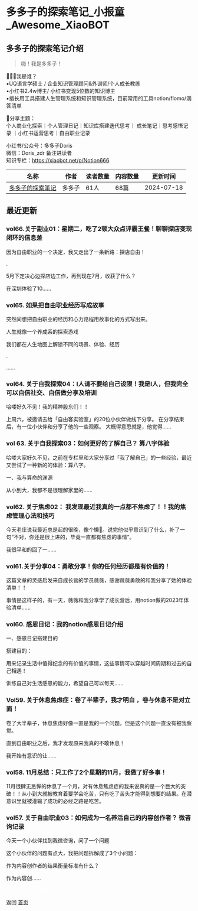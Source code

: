 # 多多子的探索笔记_小报童_Awesome_XiaoBOT

## 多多子的探索笔记介绍
> 嗨！我是多多子！    
    
🤹🏻‍♀️我是谁？    
▪︎UQ语言学硕士 / 企业知识管理顾问&amp;外训师/个人成长教练    
▪︎小红书2.4w博主/ 小红书变现5位数的知识博主    
▪︎擅长用工具搭建人生管理系统和知识管理系统，目前常用的工具notion/flomo/滴答清单    
    
🫶分享主题：    
个人商业化探索｜个人管理日记｜知识库搭建迭代思考｜ 成长笔记｜思考感悟记录 ｜小红书运营思考｜自由职业记录    
    
小红书/公众号：多多子Doris    
微信：Doris_zdr 备注进读者    
知识专栏：https://xiaobot.net/p/Notion666  
  


|名称|作者|读者数量|内容数量|更新时间|
|---|---|---|---|---|
|[多多子的探索笔记](https://xiaobot.net/p/Doris1996?refer=0b133df9-27dc-423b-8101-639049001c13)|多多子|61人|68篇|2024-07-18|

## 最近更新
### vol66.关于副业01：星期二，吃了2顿大众点评霸王餐！聊聊探店变现闭环的信息差

因为自由职业的一个决定，我又走出了一条新路：探店自由！

.

5月下定决心边探店边工作，再到现在7月，收获了什么？

在深圳体验了10......

### vol65. 如果把自由职业经历写成故事

突然间想把自由职业的经历和心力路程用故事化的方式写出来。

人生就像一个养成系的探索游戏

我们都在人生地图上解锁不同的场景、体验、经历

.

......

### vol64. 关于自我探索04：I人请不要给自己设限！我是I人，但我完全可以自信社交、自信做分享及培训

哈喽好久不见！我的精神股东们！！

上周六，被邀请去给「自由客实验室」的20位小伙伴做线下分享。 在分享结束后，有一位小伙伴和分享了他的一些观察。 大概得意思就是，他觉得......

### vol 63. 关于自我探索03：如何更好的了解自己？ 算八字体验

哈喽大家好久不见，之前在专栏里和大家分享过「我了解自己」的一些经验，最近又尝试了一种新的的体验：算八字。

一、我与算命的渊源

从小到大，我都不是很理解家里的......

### vol62. 关于焦虑02： 我发现最近我真的一点都不焦虑了！！我的焦虑管理心法和技巧

今天老庄说我最近总是起的很晚，像个懒🐷。说完他似乎意识到了什么，补了一句“不对，你还是很上进的，毕竟一直都有焦虑的事情”。

我很平和的回了一......

### vol61.关于分享04：勇敢分享！你的任何经历都是有价值的！

这篇文章的灵感启发来自成长营的学员薇薇，感谢薇薇勇敢的和我分享了她的体验清单！！

事情是这样子的，有一天，薇薇和我分享学了成长营后，用notion做的2023年体验清单......

### vol60. 感恩日记：我的notion感恩日记介绍

一、感恩日记搭建目的

搭建目的：

用来记录生活中值得纪念的有价值的事情，这些事情可以穿越时间周期和过去的自己相遇！

训练自己对生活感恩的能力，希望自己可以每天......

### Vol59. 关于休息焦虑症：卷了半辈子，我才明白 ，卷与休息不是对立面！

卷了大半辈子，休息焦虑好像一直是我的一个问题，但是这个问题一直没有被我察觉。

直到自由职业之后，我才发现原来我真的不敢休息！

我开始有意识的让......

### vol58. 11月总结：只工作了2个星期的11月，我做了好多事！

11月很肆无忌惮的休息了一个月，对有休息焦虑症的我来说真的是一个巨大的突破！！从小到大就被教育着要学会吃苦，只有吃了苦头才能得到想要的结果。在潜意识里就被灌输了成功的必经之路是吃苦。

### vol57. 关于自由职业03：如何成为一名养活自己的内容创作者？ 微咨询记录

今天一个小伙伴找到我微咨询，问了一个问题

这个小伙伴的问题有点大，我把问题拆解成了3个小问题：

作为内容创作者的结果衡量标准有什么？

作为内容创......


<a href="https://github.com/Reno9527/awesome-xiaobot" style="color: white; text-decoration: none;">awesome-xiaobot</a>

返回 [首页](../README.md)
